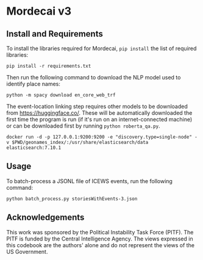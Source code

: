 # Mordecai v3


## Install and Requirements

To install the libraries required for Mordecai, `pip install` the list of required libraries:

```
pip install -r requirements.txt
```

Then run the following command to download the NLP model used to identify place names:

```
python -m spacy download en_core_web_trf
```

The event-location linking step requires other models to be downloaded from https://huggingface.co/. These will be automatically downloaded the first time the program is run (if it's run on an internet-connected machine) or can be downloaded first by running `python roberta_qa.py`.

```
docker run -d -p 127.0.0.1:9200:9200 -e "discovery.type=single-node" -v $PWD/geonames_index/:/usr/share/elasticsearch/data elasticsearch:7.10.1
```

## Usage

To batch-process a JSONL file of ICEWS events, run the following command:

```
python batch_process.py storiesWithEvents-3.json
```

## Acknowledgements

This work was sponsored by the Political Instability Task Force (PITF). The PITF is funded by the Central Intelligence Agency. The views expressed in this codebook are the authors' alone and do not represent the views of the US Government.
